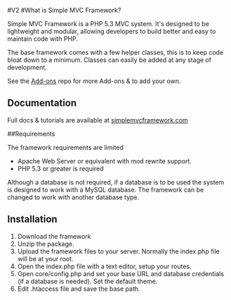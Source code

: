 #V2
#What is Simple MVC Framework?

Simple MVC Framework is a PHP 5.3 MVC system. It's designed to be lightweight and modular, allowing developers to build better and easy to maintain code with PHP.

The base framework comes with a few helper classes, this is to keep code bloat down to a minimum. Classes can easily be added at any stage of development.

See the [Add-ons](https://github.com/simple-mvc-framework/addons) repo for more Add-ons & to add your own.

## Documentation

Full docs & tutorials are available at [simplemvcframework.com](http://simplemvcframework.com)

##Requirements

 The framework requirements are limited

 - Apache Web Server or equivalent with mod rewrite support.
 - PHP 5.3 or greater is required

 Although a database is not required, if a database is to be used the system is designed to work with a MySQL database. The framework can be changed to work with another database type.

## Installation

1. Download the framework
2. Unzip the package.
3. Upload the framework files to your server. Normally the index.php file will be at your root.
4. Open the index.php file with a text editor, setup your routes. 
5. Open core/config.php and set your base URL and database credentials (if a database is needed). Set the default theme.
6. Edit .htaccess file and save the base path.
